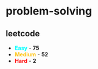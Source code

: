 # problem-solving

## leetcode

- <span style="color :  #00ffff">**Easy**</span> - **75**
- <span style="color :  #ffc20e">**Medium**</span> - **52**
- <span style="color :  red">**Hard**</span> - **2**
